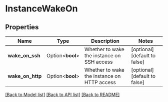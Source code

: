 # InstanceWakeOn

## Properties

Name | Type | Description | Notes
------------ | ------------- | ------------- | -------------
**wake_on_ssh** | Option<**bool**> | Whether to wake the instance on SSH access | [optional][default to false]
**wake_on_http** | Option<**bool**> | Whether to wake the instance on HTTP access | [optional][default to false]

[[Back to Model list]](../README.md#documentation-for-models) [[Back to API list]](../README.md#documentation-for-api-endpoints) [[Back to README]](../README.md)


